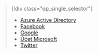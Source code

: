 > [!div class="op_single_selector"]
> * [Azure Active Directory](../articles/app-service-mobile/app-service-mobile-how-to-configure-active-directory-authentication.md)
> * [Facebook](../articles/app-service-mobile/app-service-mobile-how-to-configure-facebook-authentication.md)
> * [Google](../articles/app-service-mobile/app-service-mobile-how-to-configure-google-authentication.md)
> * [Účet Microsoft](../articles/app-service-mobile/app-service-mobile-how-to-configure-microsoft-authentication.md)
> * [Twitter](../articles/app-service-mobile/app-service-mobile-how-to-configure-twitter-authentication.md)
> 
> 

